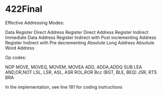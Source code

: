 # 422Final

Effective Addressing Modes:

Data Register Direct
Address Register Direct
Address Register Indirect
Immediate Data
Address Register Indirect with Post incrementing
Address Register Indirect with Pre decrementing
Absolute Long Address
Absolute Word Address

Op codes:

NOP
MOVE, MOVEQ, MOVEM, MOVEA
ADD, ADDA,ADDQ
SUB
LEA
AND,OR,NOT
LSL, LSR, ASL, ASR
ROL,ROR
Bcc (BGT, BLE, BEQ)
JSR, RTS
BRA

In the implementation, see line 181 for coding instructions
